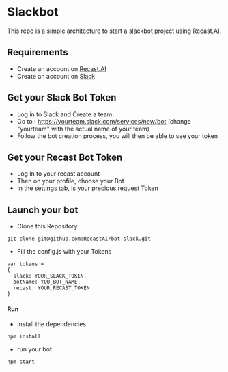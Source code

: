 # Slackbot

This repo is a simple architecture to start a slackbot project using Recast.AI.

## Requirements

* Create an account on [Recast.AI](https://recast.ai/signup)
* Create an account on [Slack](https://slack.com/)

## Get your Slack Bot Token

* Log in to Slack and Create a team.
* Go to : https://yourteam.slack.com/services/new/bot (change "yourteam" with the actual name of your team)
* Follow the bot creation process, you will then be able to see your token

## Get your Recast Bot Token

* Log in to your recast account
* Then on your profile, choose your Bot
* In the settings tab, is your precious request Token

## Launch your bot

* Clone this Repository

```
git clone git@github.com:RecastAI/bot-slack.git
```

* Fill the config.js with your Tokens

```
var tokens =
{
  slack: YOUR_SLACK_TOKEN,
  botName: YOU_BOT_NAME,
  recast: YOUR_RECAST_TOKEN
}
```

#### Run

* install the dependencies

```
npm install
```

* run your bot

```
npm start
```
